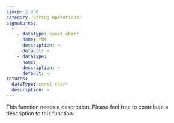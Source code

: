 ```yaml
---
since: 2.4.0
category: String Operations
signatures:
  -
    - dataType: const char*
      name: fmt
      description: ~
      default: ~
    - dataType: 
      name: .
      description: ~
      default: ~
returns:
  dataType: const char*
  description: ~
---
```


This function needs a description. Please feel free to contribute a description to this function.
